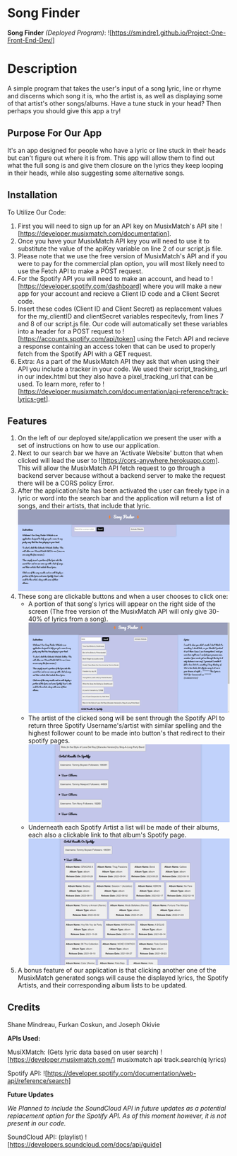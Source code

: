 # Song Finder

**Song Finder** _(Deployed Program)_: ![https://smindre1.github.io/Project-One-Front-End-Dev/]

# Description

A simple program that takes the user's input of a song lyric, line or rhyme and discerns which song it is, who the artist is, as well as displaying some of that artist's other songs/albums. Have a tune stuck in your head? Then perhaps you should give this app a try!

## Purpose For Our App

It's an app designed for people who have a lyric or line stuck in their heads but can't figure out where it is from. This app will allow them to find out what the full song is and give them closure on the lyrics they keep looping in their heads, while also suggesting some alternative songs.

## Installation

To Utilize Our Code:

1. First you will need to sign up for an API key on MusixMatch's API site ![https://developer.musixmatch.com/documentation].
2. Once you have your MusixMatch API key you will need to use it to substitute the value of the apiKey variable on line 2 of our script.js file.
3. Please note that we use the free version of MusixMatch's API and if you were to pay for the commercial plan option, you will most likely need to use the Fetch API to make a POST request.
4. For the Spotify API you will need to make an account, and head to ![https://developer.spotify.com/dashboard] where you will make a new app for your account and recieve a Client ID code and a Client Secret code.
5. Insert these codes (Client ID and Client Secret) as replacement values for the my_clientID and clientSecret variables respecitevly, from lines 7 and 8 of our script.js file. Our code will automatically set these variables into a header for a POST request to ![https://accounts.spotify.com/api/token] using the Fetch API and recieve a response containing an access token that can be used to properly fetch from the Spotify API with a GET request.
6. Extra: As a part of the MusixMatch API they ask that when using their API you include a tracker in your code. We used their script_tracking_url in our index.html but they also have a pixel_tracking_url that can be used. To learn more, refer to ![https://developer.musixmatch.com/documentation/api-reference/track-lyrics-get].

## Features

1. On the left of our deployed site/application we present the user with a set of instructions on how to use our application.
2. Next to our search bar we have an 'Activate Website' button that when clicked will lead the user to ![https://cors-anywhere.herokuapp.com]. This will allow the MusixMatch API fetch request to go through a backend server because without a backend server to make the request there will be a CORS policy Error.
3. After the application/site has been activated the user can freely type in a lyric or word into the search bar and the application will return a list of songs, and their artists, that include that lyric.
   ![Homepage Starting Display](./assets/images/Song-Finder-Homepage-Start.png)
4. These song are clickable buttons and when a user chooses to click one:
   - A portion of that song's lyrics will appear on the right side of the screen (The free version of the MusixMatch API will only give 30-40% of lyrics from a song).
     ![MusixMatch Song Results](./assets/images/MusixMatch-Song-Results.png)
   - The artist of the clicked song will be sent through the Spotify API to return three Spotify Username's/artist with similar spelling and the highest follower count to be made into button's that redirect to their spotify pages.
     ![Spotify Artist Results](./assets/images/Spotify-Artist-Results.png)
   - Underneath each Spotify Artist a list will be made of their albums, each also a clickable link to that album's Spotify page.
     ![Spotify Artist Album List](./assets/images/Spotify-Artist-Album-List.png)
5. A bonus feature of our application is that clicking another one of the MusixMatch generated songs will cause the displayed lyrics, the Spotify Artists, and their corresponding album lists to be updated.

## Credits

Shane Mindreau, Furkan Coskun, and Joseph Okivie

**APIs Used:**

MusiXMatch: (Gets lyric data based on user search)
![https://developer.musixmatch.com/]
musixmatch api track.search(q lyrics)

Spotify API:
![https://developer.spotify.com/documentation/web-api/reference/search]

**Future Updates**

_We Planned to include the SoundCloud API in future updates as a potential replacement option for the Spotify API. As of this moment however, it is not present in our code._

SoundCloud API: (playlist)
![https://developers.soundcloud.com/docs/api/guide]
